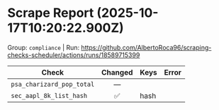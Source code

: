 # Scrape Report (2025-10-17T10:20:22.900Z)

Group: `compliance`  |  Run: https://github.com/AlbertoRoca96/scraping-checks-scheduler/actions/runs/18589715399

| Check | Changed | Keys | Error |
|---|:---:|:--|:--|
| `psa_charizard_pop_total` | — |  |  |
| `sec_aapl_8k_list_hash` | ✅ | hash |  |
